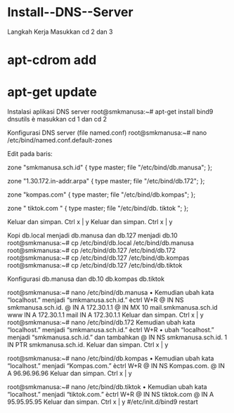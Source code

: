 # Install--DNS--Server

Langkah Kerja
Masukkan cd 2 dan 3
# apt-cdrom add
# apt-get update
Instalasi aplikasi DNS server
root@smkmanusa:~# apt-get install bind9 dnsutils
è masukkan cd 1 dan cd 2

Konfigurasi DNS server (file named.conf)
root@smkmanusa:~# nano /etc/bind/named.conf.default-zones

Edit pada baris:

zone "smkmanusa.sch.id" {
type master;
file "/etc/bind/db.manusa";
};

zone "1.30.172.in-addr.arpa" {
type master;
file "/etc/bind/db.172";
};

zone "kompas.com" {
type master;
file "/etc/bind/db.kompas";
};

zone " tiktok.com " {
type master;
file "/etc/bind/db. tiktok ";
};

Keluar dan simpan. Ctrl x | y
Keluar dan simpan. Ctrl x | y

Kopi db.local menjadi db.manusa dan db.127 menjadi db.10
root@smkmanusa:~# cp /etc/bind/db.local /etc/bind/db.manusa
root@smkmanusa:~# cp /etc/bind/db.127 /etc/bind/db.172
root@smkmanusa:~# cp /etc/bind/db.127 /etc/bind/db.kompas
root@smkmanusa:~# cp /etc/bind/db.127 /etc/bind/db.tiktok

Konfigurasi db.manusa dan db.10 db.kompas db.tiktok

root@smkmanusa:~# nano /etc/bind/db.manusa
• Kemudian ubah kata “localhost.” menjadi “smkmanusa.sch.id.” èctrl W+R
@   IN   NS       smkmanusa.sch.id.
@   IN   A        172.30.1.1
@   IN   MX       10 mail.smkmanusa.sch.id
www IN   A        172.30.1.1
mail  IN A        172.30.1.1
Keluar dan simpan. Ctrl x | y
root@smkmanusa:~# nano /etc/bind/db.172
Kemudian ubah kata “localhost.” menjadi “smkmanusa.sch.id.” èctrl W+R
• ubah “localhost.” menjadi “smkmanusa.sch.id.” dan tambahkan 
@     IN    NS           smkmanusa.sch.id.
1     IN    PTR          smkmanusa.sch.id.
Keluar dan simpan. Ctrl x | y

root@smkmanusa:~# nano /etc/bind/db.kompas
• Kemudian ubah kata “localhost.” menjadi “Kompas.com.” èctrl W+R
@       IN          NS       Kompas.com.
@       IN          A        96.96.96.96
Keluar dan simpan. Ctrl x | y

root@smkmanusa:~# nano /etc/bind/db.tiktok
• Kemudian ubah kata “localhost.” menjadi “tiktok.com.” èctrl W+R
@       IN         NS       tiktok.com
@       IN         A        95.95.95.95
Keluar dan simpan. Ctrl x | y
#/etc/init.d/bind9 restart

